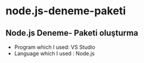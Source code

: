 ﻿# node.js-deneme-paketi

## Node.js Deneme- Paketi oluşturma
* Program which I used: VS Studio
* Language which I used : Node.js
